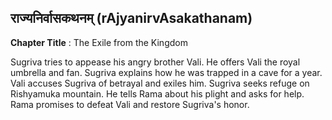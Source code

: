 ## राज्यनिर्वासकथनम् (rAjyanirvAsakathanam)
**Chapter Title** : The Exile from the Kingdom

Sugriva tries to appease his angry brother Vali. He offers Vali the royal umbrella and fan. Sugriva explains how he was trapped in a cave for a year. Vali accuses Sugriva of betrayal and exiles him. Sugriva seeks refuge on Rishyamuka mountain. He tells Rama about his plight and asks for help. Rama promises to defeat Vali and restore Sugriva's honor.
